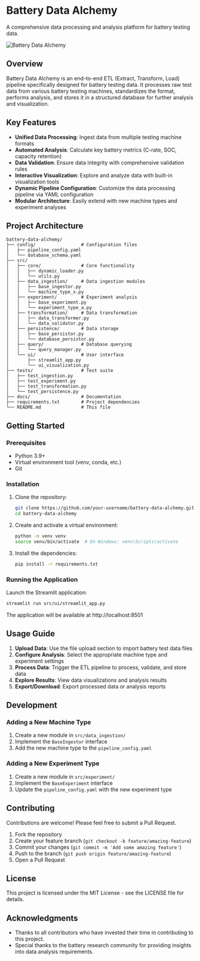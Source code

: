 
# Battery Data Alchemy

A comprehensive data processing and analysis platform for battery testing data.

![Battery Data Alchemy](https://github.com/your-username/battery-data-alchemy/raw/main/docs/assets/logo.png)

## Overview

Battery Data Alchemy is an end-to-end ETL (Extract, Transform, Load) pipeline specifically designed for battery testing data. It processes raw test data from various battery testing machines, standardizes the format, performs analysis, and stores it in a structured database for further analysis and visualization.

## Key Features

- **Unified Data Processing**: Ingest data from multiple testing machine formats
- **Automated Analysis**: Calculate key battery metrics (C-rate, SOC, capacity retention)
- **Data Validation**: Ensure data integrity with comprehensive validation rules
- **Interactive Visualization**: Explore and analyze data with built-in visualization tools
- **Dynamic Pipeline Configuration**: Customize the data processing pipeline via YAML configuration
- **Modular Architecture**: Easily extend with new machine types and experiment analyses

## Project Architecture

```
battery-data-alchemy/
├── config/                 # Configuration files
│   ├── pipeline_config.yaml
│   └── database_schema.yaml
├── src/
│   ├── core/               # Core functionality
│   │   ├── dynamic_loader.py
│   │   └── utils.py
│   ├── data_ingestion/     # Data ingestion modules
│   │   ├── base_ingestor.py
│   │   └── machine_type_x.py
│   ├── experiment/         # Experiment analysis
│   │   ├── base_experiment.py
│   │   └── experiment_type_a.py
│   ├── transformation/     # Data transformation
│   │   ├── data_transformer.py
│   │   └── data_validator.py
│   ├── persistence/        # Data storage
│   │   ├── base_persistor.py
│   │   └── database_persistor.py
│   ├── query/              # Database querying
│   │   └── query_manager.py
│   └── ui/                 # User interface
│       ├── streamlit_app.py
│       └── ui_visualization.py
├── tests/                  # Test suite
│   ├── test_ingestion.py
│   ├── test_experiment.py
│   ├── test_transformation.py
│   └── test_persistence.py
├── docs/                   # Documentation
├── requirements.txt        # Project dependencies
└── README.md               # This file
```

## Getting Started

### Prerequisites

- Python 3.9+
- Virtual environment tool (venv, conda, etc.)
- Git

### Installation

1. Clone the repository:
   ```bash
   git clone https://github.com/your-username/battery-data-alchemy.git
   cd battery-data-alchemy
   ```

2. Create and activate a virtual environment:
   ```bash
   python -m venv venv
   source venv/bin/activate  # On Windows: venv\Scripts\activate
   ```

3. Install the dependencies:
   ```bash
   pip install -r requirements.txt
   ```

### Running the Application

Launch the Streamlit application:
```bash
streamlit run src/ui/streamlit_app.py
```

The application will be available at http://localhost:8501

## Usage Guide

1. **Upload Data**: Use the file upload section to import battery test data files
2. **Configure Analysis**: Select the appropriate machine type and experiment settings
3. **Process Data**: Trigger the ETL pipeline to process, validate, and store data
4. **Explore Results**: View data visualizations and analysis results
5. **Export/Download**: Export processed data or analysis reports

## Development

### Adding a New Machine Type

1. Create a new module in `src/data_ingestion/`
2. Implement the `BaseIngestor` interface
3. Add the new machine type to the `pipeline_config.yaml`

### Adding a New Experiment Type

1. Create a new module in `src/experiment/`
2. Implement the `BaseExperiment` interface
3. Update the `pipeline_config.yaml` with the new experiment type

## Contributing

Contributions are welcome! Please feel free to submit a Pull Request.

1. Fork the repository
2. Create your feature branch (`git checkout -b feature/amazing-feature`)
3. Commit your changes (`git commit -m 'Add some amazing feature'`)
4. Push to the branch (`git push origin feature/amazing-feature`)
5. Open a Pull Request

## License

This project is licensed under the MIT License - see the LICENSE file for details.

## Acknowledgments

- Thanks to all contributors who have invested their time in contributing to this project.
- Special thanks to the battery research community for providing insights into data analysis requirements.
